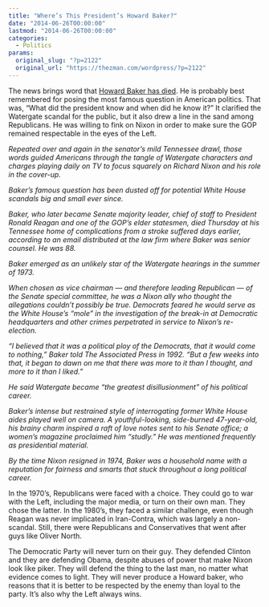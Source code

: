 ```yaml
---
title: "Where’s This President’s Howard Baker?"
date: "2014-06-26T00:00:00"
lastmod: "2014-06-26T00:00:00"
categories:
  - Politics
params:
  original_slug: "?p=2122"
  original_url: "https://thezman.com/wordpress/?p=2122"
---
```


The news brings word that <a
href="http://abcnews.go.com/US/wireStory/us-sen-howard-baker-jr-dies-24318528"
rel="noopener noreferrer" target="_blank">Howard Baker has died</a>. He
is probably best remembered for posing the most famous question in
American politics. That was, “What did the president know and when did
he know it?” It clarified the Watergate scandal for the public, but it
also drew a line in the sand among Republicans. He was willing to fink
on Nixon in order to make sure the GOP remained respectable in the eyes
of the Left.

*Repeated over and again in the senator’s mild Tennessee drawl, those
words guided Americans through the tangle of Watergate characters and
charges playing daily on TV to focus squarely on Richard Nixon and his
role in the cover-up.*

*Baker’s famous question has been dusted off for potential White House
scandals big and small ever since.*

*Baker, who later became Senate majority leader, chief of staff to
President Ronald Reagan and one of the GOP’s elder statesmen, died
Thursday at his Tennessee home of complications from a stroke suffered
days earlier, according to an email distributed at the law firm where
Baker was senior counsel. He was 88.*

*Baker emerged as an unlikely star of the Watergate hearings in the
summer of 1973.*

*When chosen as vice chairman — and therefore leading Republican — of
the Senate special committee, he was a Nixon ally who thought the
allegations couldn’t possibly be true. Democrats feared he would serve
as the White House’s “mole” in the investigation of the break-in at
Democratic headquarters and other crimes perpetrated in service to
Nixon’s re-election.*

*“I believed that it was a political ploy of the Democrats, that it
would come to nothing,” Baker told The Associated Press in 1992. “But a
few weeks into that, it began to dawn on me that there was more to it
than I thought, and more to it than I liked.”*

*He said Watergate became “the greatest disillusionment” of his
political career.*

*Baker’s intense but restrained style of interrogating former White
House aides played well on camera. A youthful-looking, side-burned
47-year-old, his brainy charm inspired a raft of love notes sent to his
Senate office; a women’s magazine proclaimed him “studly.” He was
mentioned frequently as presidential material.*

*By the time Nixon resigned in 1974, Baker was a household name with a
reputation for fairness and smarts that stuck throughout a long
political career.*

In the 1970’s, Republicans were faced with a choice. They could go to
war with the Left, including the major media, or turn on their own man.
They chose the latter. In the 1980’s, they faced a similar challenge,
even though Reagan was never implicated in Iran-Contra, which was
largely a non-scandal. Still, there were Republicans and Conservatives
that went after guys like Oliver North.

The Democratic Party will never turn on their guy. They defended Clinton
and they are defending Obama, despite abuses of power that make Nixon
look like piker. They will defend the thing to the last man, no matter
what evidence comes to light. They will never produce a Howard baker,
who reasons that it is better to be respected by the enemy than loyal to
the party. It’s also why the Left always wins.
